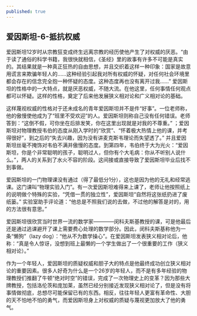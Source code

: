 ```yaml
---
published: true
---
```

## 爱因斯坦-6-抵抗权威

爱因斯坦12岁时从宗教狂变成终生远离宗教的经历使他产生了对权威的厌恶。“由于读了通俗的科学书籍，我很快就相信，《圣经》里的故事有许多不可能是真实的。其结果就是一种真正狂热的自由思想，并且交织着这样一种印象：国家是故意用谎言来欺骗年轻人的……这种经验引起我对所有权威的怀疑，对任何社会环境里都会存在的信念完全抱一种怀疑的态度。这种态度再也没有离开过我……” 爱因斯坦的性格中的一大特点，就是厌恶权威，不随大流。在他这里，任何事情任何观点都可以怀疑。这样的性格，奠定了后来他发展狭义相对论和广义相对论的基础。

这样蔑视权威的性格对于还未成名的青年爱因斯坦并不是件“好事”。一位老师称，他的傲慢使他成为了“班里不受欢迎”的人。爱因斯坦则称自己没有任何错误。老师答到：“这倒不假，可你坐在后排发笑，你在这里出现就是对我的不尊重。” ；爱因斯坦对物理教授韦伯的态度从刚入学时的“欣赏”、“怀着极大热情上他的课，并考得很好”，到之后的“失去兴趣，因为没有讲麦克斯韦理论而失望透了。” 并且爱因斯坦丝毫不掩饰对韦伯不满并傲慢的态度。到第四年，韦伯终于大为光火：“爱因斯坦，你是个非常聪明的孩子，聪明过人，但你有个大毛病：你从不听别人说什么。”，两人的关系到了水火不容的阶段。这间接或直接导致了爱因斯坦毕业后找不到事做。

爱因斯坦的一门物理课没有通过（得了最低分1分），这也是因为他的无礼和经常逃课。这门课叫“物理实验入门”。有一次爱因斯坦难得来上课了，老师让他按照纸上的说明做个特殊的实验，“凭借一贯的独立性”，爱因斯坦“自然将这张纸扔进了废纸篓。” 实验室助手评论道：“他总是不照我们说的去做，不过他的解答是对的，用的方法很有意思。”

爱因斯坦很欣赏当时世界一流的数学家————闵科夫斯基教授的课，可是他最后还是通过逃课避开了课上需要费心处理的数学部分。因此，闵科夫斯基称他为一条“懒狗”（lazy dog）：“他从不为数学操心”。在爱因斯坦发表狭义相对论后，他称：“真是令人惊讶，没想到班上最懒的一个学生做出了一个很重要的工作（狭义相对论）。”

作为一个年轻人，爱因斯坦的质疑权威和胆子大的特点是他最终成功创立狭义相对论的重要因素。很多人好奇为什么是一个26岁的年轻人，而不是有多年经验的物理教授们推翻了牛顿“绝对时空”的错误，完成了一次物理史上的变革？因为那些大牌教授，包括洛伦茨和庞加莱，虽然已经分别接近发现狭义相对论了，但是没有将事情做彻底，总想尽可能保留已有的东西。相反，往往年轻人更富有革命性、大胆的天不怕地不怕的勇气，而爱因斯坦身上对权威的质疑与蔑视更加放大了他的勇气。
